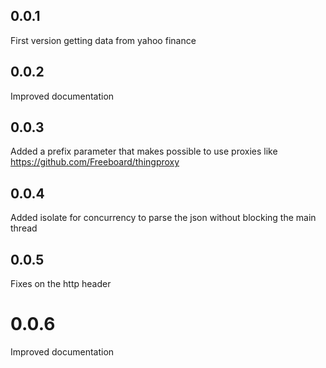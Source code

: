 ## 0.0.1

First version getting data from yahoo finance

## 0.0.2

Improved documentation

## 0.0.3

Added a prefix parameter that makes possible to use proxies like https://github.com/Freeboard/thingproxy

## 0.0.4

Added isolate for concurrency to parse the json without blocking the main thread

## 0.0.5

Fixes on the http header

# 0.0.6

Improved documentation
